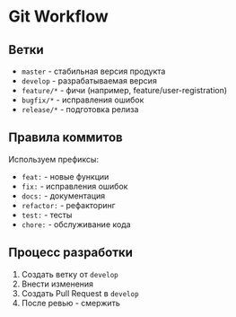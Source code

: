 # Git Workflow

## Ветки
- `master` - стабильная версия продукта
- `develop` - разрабатываемая версия
- `feature/*` - фичи (например, feature/user-registration)
- `bugfix/*` - исправления ошибок
- `release/*` - подготовка релиза

## Правила коммитов
Используем префиксы:
- `feat:` - новые функции
- `fix:` - исправления ошибок
- `docs:` - документация
- `refactor:` - рефакторинг
- `test:` - тесты
- `chore:` - обслуживание кода

## Процесс разработки
1. Создать ветку от `develop`
2. Внести изменения
3. Создать Pull Request в `develop`
4. После ревью - смержить
